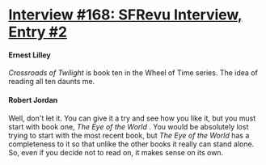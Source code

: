 # [Interview #168: SFRevu Interview, Entry #2](https://www.theoryland.com/intvmain.php?i=168#2)

#### Ernest Lilley

*Crossroads of Twilight*
is book ten in the Wheel of Time series. The idea of reading all ten daunts me.

#### Robert Jordan

Well, don't let it. You can give it a try and see how you like it, but you must start with book one,
*The Eye of the World*
. You would be absolutely lost trying to start with the most recent book, but
*The Eye of the World*
has a completeness to it so that unlike the other books it really can stand alone. So, even if you decide not to read on, it makes sense on its own.

